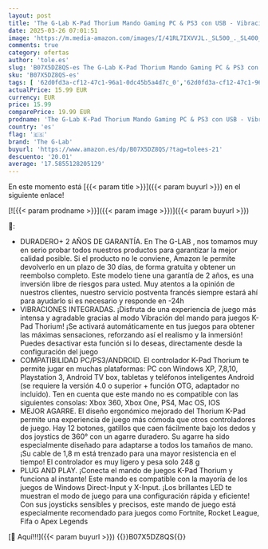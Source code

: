 ```yaml
---
layout: post
title: 'The G-Lab K-Pad Thorium Mando Gaming PC & PS3 con USB - Vibración Incorporada - Joystick para PC con Windows 10-11  PS3  Android  USB '
date: 2025-03-26 07:01:51
image: 'https://m.media-amazon.com/images/I/41RL7IXVVJL._SL500_._SL400_.jpg'
comments: true
category: ofertas
author: 'tole.es'
slug: 'B07X5DZ8QS-es The G-Lab K-Pad Thorium Mando Gaming PC & PS3 con USB -...'
sku: 'B07X5DZ8QS-es'
tags: [ '62d0fd3a-cf12-47c1-96a1-0dc45b5a4d7c_0','62d0fd3a-cf12-47c1-96a1-0dc45b5a4d7c_1501','856628d6-bd06-44c9-8556-c5cb75f77e2b_0','856628d6-bd06-44c9-8556-c5cb75f77e2b_5701','Accesorios para Juegos PC','Accesorios para PlayStation 3','Arborist Merchandising Root','CML-Gaming','Gaming All','Hardware y juegos para PlayStation 3','Informática','Juegos y Accesorios para PC','Los favoritos de nuestros clientes: Informática','Mandos de juego para PC','Mandos para PC','Mandos para PlayStation 3','Mandos y controles para PlayStation 3','Self Service','Sistemas heredados','Sistemas heredados de PlayStation','Special Features Stores','Video Game Controllers','Videojuegos','android','the g-lab','🇪🇸', ]
actualPrice: 15.99 EUR
currency: EUR
price: 15.99
comparePrice: 19.99 EUR
prodname: 'The G-Lab K-Pad Thorium Mando Gaming PC & PS3 con USB - Vibración Incorporada - Joystick para PC con Windows 10-11  PS3  Android  USB '
country: 'es'
flag: '🇪🇸'
brand: 'The G-Lab'
buyurl: 'https://www.amazon.es/dp/B07X5DZ8QS/?tag=tolees-21'
descuento: '20.01'
average: '17.5855128205129'
---
```


En este momento está [{{< param title >}}]({{< param buyurl >}}) en el siguiente enlace!

[![{{< param prodname >}}]({{< param image >}})]({{< param buyurl >}})

🔎:

- DURADERO+ 2 AÑOS DE GARANTÍA. En The G-LAB , nos tomamos muy en serio probar todos nuestros productos para garantizar la mejor calidad posible. Si el producto no le conviene, Amazon le permite devolverlo en un plazo de 30 días, de forma gratuita y obtener un reembolso completo. Este modelo tiene una garantía de 2 años, es una inversión libre de riesgos para usted. Muy atentos a la opinión de nuestros clientes, nuestro servicio postventa francés siempre estará ahí para ayudarlo si es necesario y responde en -24h
- VIBRACIONES INTEGRADAS. ¡Disfruta de una experiencia de juego más intensa y agradable gracias al modo Vibración del mando para juegos K-Pad Thorium! ¡Se activará automáticamente en tus juegos para obtener las máximas sensaciones, reforzando así el realismo y la inmersión! Puedes desactivar esta función si lo deseas, directamente desde la configuración del juego
- COMPATIBILIDAD PC/PS3/ANDROID. El controlador K-Pad Thorium te permite jugar en muchas plataformas: PC con Windows XP, 7,8,10, Playstation 3, Android TV box, tabletas y teléfonos inteligentes Android (se requiere la versión 4.0 o superior + función OTG, adaptador no incluido). Ten en cuenta que este mando no es compatible con las siguientes consolas: Xbox 360, Xbox One, PS4, Mac OS, IOS
- MEJOR AGARRE. El diseño ergonómico mejorado del Thorium K-Pad permite una experiencia de juego más cómoda que otros controladores de juego. Hay 12 botones, gatillos que caen fácilmente bajo los dedos y dos joystics de 360° con un agarre duradero. Su agarre ha sido especialmente diseñado para adaptarse a todos los tamaños de mano. ¡Su cable de 1,8 m está trenzado para una mayor resistencia en el tiempo! El controlador es muy ligero y pesa solo 248 g
- PLUG AND PLAY. ¡Conecta el mando de juegos K-Pad Thorium y funciona al instante! Este mando es compatible con la mayoría de los juegos de Windows Direct-Input y X-Input. ¡Los brillantes LED te muestran el modo de juego para una configuración rápida y eficiente! Con sus joysticks sensibles y precisos, este mando de juego está especialmente recomendado para juegos como Fortnite, Rocket League, Fifa o Apex Legends

[🛒 Aquí!!!]({{< param buyurl >}})
{{<world>}}B07X5DZ8QS{{</world>}}
